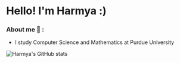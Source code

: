 # Hello! I'm Harmya :)

### About me :dart: :
- I study Computer Science and Mathematics at Purdue University

![Harmya's GitHub stats](https://github-readme-stats.vercel.app/api/top-langs/?username=harmya&hide=Jupyter%20Notebook&theme=buefy)
